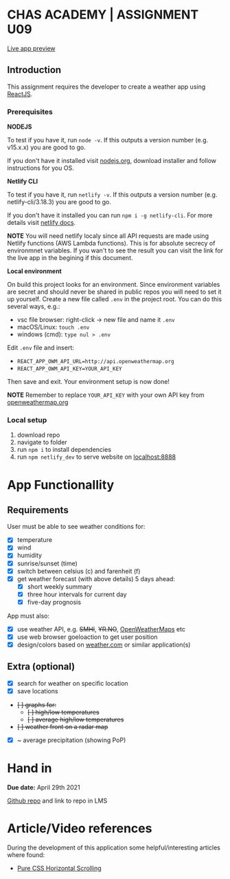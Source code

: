# CHAS ACADEMY | ASSIGNMENT U09

[Live app preview](https://awesome-wozniak-c074b3.netlify.app/)

## Introduction

This assignment requires the developer to create a weather app using [ReactJS](https://reactjs.org/).

### Prerequisites

**NODEJS**

To test if you have it, run `node -v`. If this outputs a version number (e.g. v15.x.x) you are good to go.

If you don't have it installed visit [nodejs.org](https://nodejs.org/en/download/), download installer and follow instructions for you OS.

**Netlify CLI**

To test if you have it, run `netlify -v`. If this outputs a version number (e.g. netlify-cli/3.18.3) you are good to go.

If you don't have it installed you can run `npm i -g netlify-cli`. For more details visit [netlify docs](https://docs.netlify.com/cli/get-started/).

**NOTE** You will need netlify localy since all API requests are made using Netlify functions (AWS Lambda functions). This is for absolute secrecy of environmnet variables. If you wan't to see the result you can visit the link for the live app in the begining if this document.

**Local environment**

On build this project looks for an environment. Since environment variables are secret and should never be shared in public repos you will need to set it up yourself. Create a new file called `.env` in the project root. You can do this several ways, e.g.:

- vsc file browser: right-click -> new file and name it `.env`
- macOS/Linux: `touch .env`
- windows (cmd): `type nul > .env`

Edit `.env` file and insert:

- `REACT_APP_OWM_API_URL=http://api.openweathermap.org`
- `REACT_APP_OWM_API_KEY=YOUR_API_KEY`

Then save and exit. Your environment setup is now done!

**NOTE** Remember to replace `YOUR_API_KEY` with your own API key from [openweathermap.org](https://openweathermap.org/api)

### Local setup

1. download repo
2. navigate to folder
3. run `npm i` to install dependencies
4. run `npm netlify_dev` to serve website on [localhost:8888](http://localhost:8888)

# App Functionallity

## Requirements

User must be able to see weather conditions for:
- [x] temperature
- [x] wind
- [x] humidity
- [x] sunrise/sunset (time)
- [x] switch between celsius (c) and farenheit (f)
- [x] get weather forecast (with above details) 5 days ahead:
    - [x] short weekly summary
    - [x] three hour intervals for current day
    - [x] five-day prognosis

App must also:
- [x] use weather API, e.g. ~~SMHI~~, ~~YR.NO~~, [OpenWeatherMaps](https://openweathermap.org/api) etc
- [x] use web browser goeloaction to get user position
- [x] design/colors based on [weather.com](http://weather.com/) or similar application(s)

## Extra (optional)

- [x] search for weather on specific location
- [x] save locations
- ~~[ ] graphs for:~~
  - ~~[ ] high/low temperatures~~
  - ~~[ ] average high/low temperatures~~
- ~~[ ] weather front on a radar map~~
- [x] ~ average precipitation (showing PoP)

# Hand in

**Due date:** April 29th 2021

[Github repo](https://github.com/chas-academy/u09-react-weather-app-axelra82) and link to repo in LMS

# Article/Video references

During the development of this application some helpful/interesting articles where found:

- [Pure CSS Horizontal Scrolling](https://css-tricks.com/pure-css-horizontal-scrolling/)
